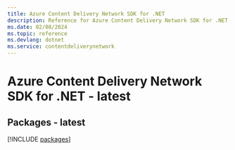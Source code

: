 ```yaml
---
title: Azure Content Delivery Network SDK for .NET
description: Reference for Azure Content Delivery Network SDK for .NET
ms.date: 02/08/2024
ms.topic: reference
ms.devlang: dotnet
ms.service: contentdeliverynetwork
---
```

# Azure Content Delivery Network SDK for .NET - latest
## Packages - latest
[!INCLUDE [packages](content-delivery-network-index.md)]